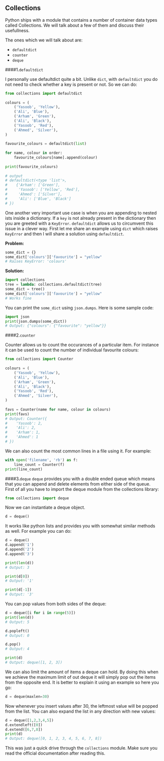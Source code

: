 ## Collections

Python ships with a module that contains a number of container data types called Collections. We will talk about a few of them and discuss their usefullness.

The ones which we will talk about are:

- `defaultdict`
- `counter`
- `deque`

####1.`defaultdict`

I personally use defaultdict quite a bit. Unlike `dict`, with `defaultdict` you do not need to check whether a key is present or not. So we can do:

```python
from collections import defaultdict
 
colours = (
    ('Yasoob', 'Yellow'),
    ('Ali', 'Blue'),
    ('Arham', 'Green'),
    ('Ali', 'Black'),
    ('Yasoob', 'Red'),
    ('Ahmed', 'Silver'),
)
 
favourite_colours = defaultdict(list)
 
for name, colour in order:
    favourite_colours[name].append(colour)
 
print(favourite_colours)
 
# output 
# defaultdict(<type 'list'>, 
#    {'Arham': ['Green'], 
#     'Yasoob': ['Yellow', 'Red'], 
#     'Ahmed': ['Silver'], 
#     'Ali': ['Blue', 'Black']
# })
```

One another very important use case is when you are appending to nested ists inside a dictionary. If a `key` is not already present in the dictionary then you are greeted with a `KeyError`. `defaultdict` allows us to circumvent this issue in a clever way. First let me share an example using `dict` which raises `KeyError` and then I will share a solution using `defaultdict`.

__Problem:__

```python
some_dict = {}
some_dict['colours']['favourite'] = "yellow"
# Raises KeyError: 'colours'
```

__Solution:__

```python
import collections
tree = lambda: collections.defaultdict(tree)
some_dict = tree()
some_dict['colours']['favourite'] = "yellow"
# Works fine
```

You can print the `some_dict` using `json.dumps`. Here is some sample code:

```python
import json
print(json.dumps(some_dict))
# Output: {"colours": {"favourite": "yellow"}}
```

####2.`counter`

Counter allows us to count the occurances of a particular item. For instance it can be used to count the number of individual favourite colours:

```python
from collections import Counter
 
colours = (
    ('Yasoob', 'Yellow'),
    ('Ali', 'Blue'),
    ('Arham', 'Green'),
    ('Ali', 'Black'),
    ('Yasoob', 'Red'),
    ('Ahmed', 'Silver'),
)
 
favs = Counter(name for name, colour in colours)
print(favs)
# Output: Counter({
#    'Yasoob': 2, 
#    'Ali': 2, 
#    'Arham': 1, 
#    'Ahmed': 1
# })
```

We can also count the most common lines in a file using it. For example:

```python
with open('filename', 'rb') as f:
    line_count = Counter(f)
print(line_count)
```

####3.`deque`
`deque` provides you with a double ended queue which means that you can append and delete elements from either side of the queue. First of all you have to import the deque module from the collections library:

```python
from collections import deque
```

Now we can instantiate a deque object.

```python
d = deque()
```

It works like python lists and provides you with somewhat similar methods as well. For example you can do:

```python
d = deque()
d.append('1')
d.append('2')
d.append('3')

print(len(d))
# Output: 3

print(d[0])
# Output: '1'

print(d[-1])
# Output: '3'
```

You can pop values from both sides of the deque:

```python
d = deque([i for i in range(5)])
print(len(d))
# Output: 5

d.popleft()
# Output: 0

d.pop()
# Output: 4

print(d)
# Output: deque([1, 2, 3])
```

We can also limit the amount of items a deque can hold. By doing this when we achieve the maximum limit of out deque it will simply pop out the items from the opposite end. It is better to explain it using an example so here you go:

```python
d = deque(maxlen=30)
```

Now whenever you insert values after 30, the leftmost value will be popped from the list. You can also expand the list in any direction with new values:

```python
d = deque([1,2,3,4,5])
d.extendleft([0])
d.extend([6,7,8])
print(d)
# Output: deque([0, 1, 2, 3, 4, 5, 6, 7, 8])

```

This was just a quick drive through the `collections` module. Make sure you read the official documentation after reading this.

